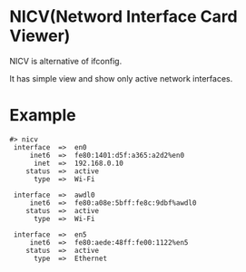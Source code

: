 # NICV(Netword Interface Card Viewer)
NICV is alternative of ifconfig.

It has simple view and show only active network interfaces.

# Example
```
#> nicv
 interface  =>  en0
     inet6  =>  fe80:1401:d5f:a365:a2d2%en0
      inet  =>  192.168.0.10
    status  =>  active
      type  =>  Wi-Fi

 interface  =>  awdl0
     inet6  =>  fe80:a08e:5bff:fe8c:9dbf%awdl0
    status  =>  active
      type  =>  Wi-Fi

 interface  =>  en5
     inet6  =>  fe80:aede:48ff:fe00:1122%en5
    status  =>  active
      type  =>  Ethernet

```

